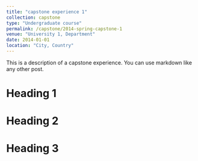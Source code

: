 ```yaml
---
title: "capstone experience 1"
collection: capstone
type: "Undergraduate course"
permalink: /capstone/2014-spring-capstone-1
venue: "University 1, Department"
date: 2014-01-01
location: "City, Country"
---
```


This is a description of a capstone experience. You can use markdown like any other post.

Heading 1
======

Heading 2
======

Heading 3
======